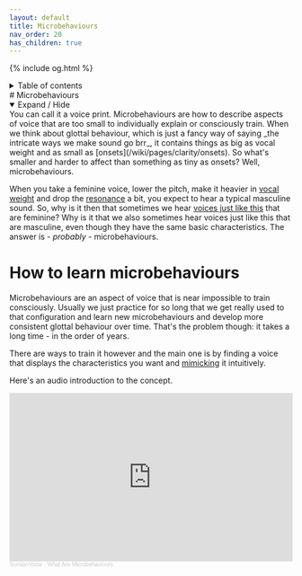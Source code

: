 ```yaml
---
layout: default
title: Microbehaviours
nav_order: 20
has_children: true
---
```

{% include og.html %}
<details closed markdown="block">
  <summary>
    Table of contents
  </summary>
{: .text-delta }
1. TOC
{:toc}
</details>
# Microbehaviours
<details open markdown="block">
  <summary>
    Expand / Hide
  </summary>
You can call it a voice print.
Microbehaviours are how to describe aspects of voice that are too small to individually explain or consciously train. When we think about glottal behaviour, which is just a fancy way of saying _the intricate ways we make sound go brr_, it contains things as big as vocal weight and as small as [onsets](/wiki/pages/clarity/onsets). So what's smaller and harder to affect than something as tiny as onsets? Well, microbehaviours.

When you take a feminine voice, lower the pitch, make it heavier in [vocal weight](/wiki/pages/vocal-weight) and drop the [resonance](/wiki/pages/resonance) a bit, you expect to hear a typical masculine sound. So, why is it then that sometimes we hear [voices just like this](/wiki/pages/voice-examples/#imawonder) that are feminine? Why is it that we also sometimes hear voices just like this that are masculine, even though they have the same basic characteristics. The answer is - _probably_ - microbehaviours.


# How to learn microbehaviours
Microbehaviours are an aspect of voice that is near impossible to train consciously. Usually we just practice for so long that we get really used to that configuration and learn new microbehaviours and develop more consistent glottal behaviour over time. That's the problem though: it takes a long time - in the order of years.

There are ways to train it however and the main one is by finding a voice that displays the characteristics you want and [mimicking](/wiki/pages/microbehaviours/mimicry) it intuitively.


Here's an audio introduction to the concept.
<iframe width="100%" height="300" scrolling="no" frameborder="no" allow="autoplay" src="https://w.soundcloud.com/player/?url=https%3A//api.soundcloud.com/tracks/1227336160&color=%23ff5500&auto_play=false&hide_related=false&show_comments=true&show_user=true&show_reposts=false&show_teaser=true&visual=true"></iframe><div style="font-size: 10px; color: #cccccc;line-break: anywhere;word-break: normal;overflow: hidden;white-space: nowrap;text-overflow: ellipsis; font-family: Interstate,Lucida Grande,Lucida Sans Unicode,Lucida Sans,Garuda,Verdana,Tahoma,sans-serif;font-weight: 100;"><a href="https://soundcloud.com/user-312238614" title="SumianVoice" target="_blank" style="color: #cccccc; text-decoration: none;">SumianVoice</a> · <a href="https://soundcloud.com/user-312238614/what-are-microbehaviours" title="What Are Microbehaviours" target="_blank" style="color: #cccccc; text-decoration: none;">What Are Microbehaviours</a></div>
</details>











<!--  -->
